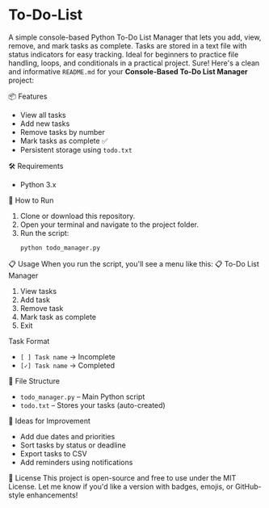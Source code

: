 # To-Do-List
A simple console-based Python To-Do List Manager that lets you add, view, remove, and mark tasks as complete. Tasks are stored in a text file with status indicators for easy tracking. Ideal for beginners to practice file handling, loops, and conditionals in a practical project.
Sure! Here's a clean and informative `README.md` for your **Console-Based To-Do List Manager** project:

📦 Features
- View all tasks
- Add new tasks
- Remove tasks by number
- Mark tasks as complete ✅
- Persistent storage using `todo.txt`

🛠️ Requirements
- Python 3.x

🚀 How to Run
1. Clone or download this repository.
2. Open your terminal and navigate to the project folder.
3. Run the script:
   ```bash
   python todo_manager.py
   ```

📋 Usage
When you run the script, you'll see a menu like this:
📋 To-Do List Manager
1. View tasks
2. Add task
3. Remove task
4. Mark task as complete
5. Exit

Task Format

- `[ ] Task name` → Incomplete
- `[✓] Task name` → Completed

📁 File Structure
- `todo_manager.py` – Main Python script
- `todo.txt` – Stores your tasks (auto-created)

🧠 Ideas for Improvement
- Add due dates and priorities
- Sort tasks by status or deadline
- Export tasks to CSV
- Add reminders using notifications

📄 License
This project is open-source and free to use under the MIT License.
Let me know if you'd like a version with badges, emojis, or GitHub-style enhancements!

